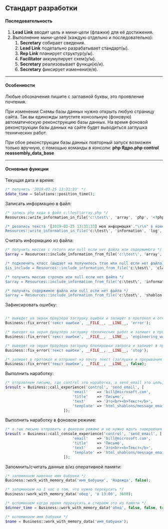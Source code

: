## Стандарт разработки

#### Последовательность
1. **Lead Link** вводит цель и мини-цели (флажки) для её достижения.
2. Выполнение мини-целей (каждую отдельно и последовательно):
   1. **Secretary** собирает сведения.
   2. **Lead Link** подетально разрабатывает стандарт(ы).
   3. **Rep Link** планирует структур(у/ы).
   4. **Facilitator** аккумулирует схем(у/ы).
   5. **Secretary** реализовывает функци(ю/и).
   6. **Secretary** фиксирует изменени(е/я).


<hr>

#### Особенности

Любые обозначения пишите с заглавной буквы, это проявление почтения.

При изменении Схемы базы данных нужно открыть любую страницу сайта. Так вы единожды запустите консольную (фоновую) автоматическую реконструкцию базы данных. На время фоновой реконструкции базы данных на сайте будет выводиться заглушка технических работ.

При сбое реконструкции базы данных повторный запуск возможен только вручную, с помощью команды в консоли: **php Ядро.php control reassembly_data_base**

<hr>

#### Основные функции
Текущая дата и время:

```php
/* получить '2019-03-25 13:31:33' */
$date_time = Solutions::position_time();
```

Записать информацию в файл:

```php
/* запись php кода в файл c:\test\array.php */
Resources::write_information_in_file('c:\test\', 'array', 'php', '<?php return array( "one",  "two"); ?>');

/* дозапись текста '[2019-03-25 13:31:33] моя информация'."\r\n" в конец файла c:\test\information.log */
Resources::write_information_in_file('c:\test\', 'information', 'log', 'моя информация');
```

Считать информацию из файла:

```php
/* получить массив с return или null если нет файла или содержимого */
$array = Resources::include_information_from_file('c:\test\', 'array', 'php');

/* подключить класс (выдает на получилось true или null если нет файла) */
$is_include = Resources::include_information_from_file('c:\test\', 'class', 'php');

/* получить массив строчек или null если нет файла */
$array = Resources::include_information_from_file('c:\test\', 'information', 'log');

/* получить содержимое файла или null если нет файла */
$array = Resources::include_information_from_file('c:\test\', 'shablon', 'html');
```

Зафиксировать ошибку:

```php

/* выведет на экран браузера заглушку ошибки и запишет в протокол и отправит на почту текст */
Business::fix_error('текст ошибки', __FILE__, __LINE__, 'error');

/* выведет на экран браузера заглушку технических работ и запишет в протокол и отправит на почту текст */
Business::fix_error('текст ошибки', __FILE__, __LINE__, 'engineering_works');

/* выведет на экран браузера заглушку блокировки запроса и запишет в протокол и отправит на почту текст */
Business::fix_error('текст ошибки', __FILE__, __LINE__, 'stop');

/* запишет в протокол и отправит на почту текст (заглушки и прерывания не будет) */
Business::fix_error('текст ошибки', __FILE__, __LINE__, false);

```

Выполнить наработку:

```php
/* отправляем письмо, где control это наработка, а send_email это цель, и template путь до шаблона html, в которое обернётся письмо */
$result = Business::call_experience('control', 'send_email', [
                              'email'    => 'bill@microsoft.com',
                              'title'    => 'Письмо',
                              'text'     => 'Это<br><b>Текст</b>',
                              'template' => 'html_shablons/message_email',
                          ]);
```

Выполнить наработку в фоновом режиме:

```php
/* а так письмо отправить в фоновом режиме и не нужно ждать завершения отправления */
$result = Business::call_console_experience('control', 'send_email', [
                              'email'    => 'bill@microsoft.com',
                              'title'    => 'Письмо',
                              'text'     => 'Это<br><b>Текст</b>',
                              'template' => 'html_shablons/message_email',
                          ]);
```

Запомнить/считать данные в/из оперативной памяти:

```php
/* запоминаем навечно имя бабушки */
Business::work_with_memory_data('имя_бабушки', 'Надежда', false);

/* запоминаем на 1 час о том, что нужно перекусить */
Business::work_with_memory_data('обед', 'в 13:00', 3600);

/* вспоминаем когда время перекусить и стираем это из памяти */
$dinner_time = Business::work_with_memory_data('обед', false, false, true);

/* вспоминаем имя бабушки */
$name = Business::work_with_memory_data('имя_бабушки');
```